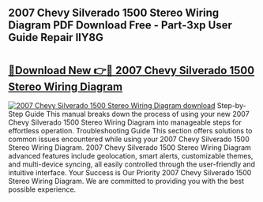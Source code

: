 ## 2007 Chevy Silverado 1500 Stereo Wiring Diagram PDF Download Free - Part-3xp User Guide Repair lIY8G

# <h2><a href="http://dfs0cy.blite.top/?on=2007+Chevy+Silverado+1500+Stereo+Wiring+Diagram">🔗Download New 👉🔴 2007 Chevy Silverado 1500 Stereo Wiring Diagram</a></h2>

[![2007 Chevy Silverado 1500 Stereo Wiring Diagram download](https://i.imgur.com/lujVjoI.png)](http://dfs0cy.blite.top/?on=2007+Chevy+Silverado+1500+Stereo+Wiring+Diagram)
Step-by-Step Guide This manual breaks down the process of using your new 2007 Chevy Silverado 1500 Stereo Wiring Diagram into manageable steps for effortless operation. Troubleshooting Guide This section offers solutions to common issues encountered while using your 2007 Chevy Silverado 1500 Stereo Wiring Diagram. 2007 Chevy Silverado 1500 Stereo Wiring Diagram advanced features include geolocation, smart alerts, customizable themes, and multi-device syncing, all easily controlled through the user-friendly and intuitive interface. Your Success is Our Priority 2007 Chevy Silverado 1500 Stereo Wiring Diagram. We are committed to providing you with the best possible experience.
